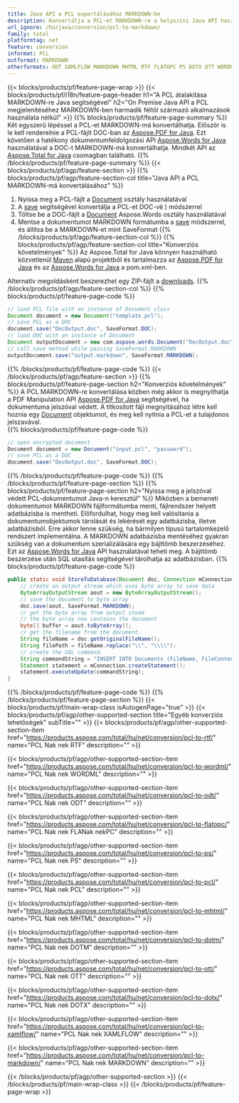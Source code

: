 ```yaml
---
title: Java API a PCL exportálásához MARKDOWN-be
description: Konvertálja a PCL-et MARKDOWN-re a helyszíni Java API használatával
url_ignore: /hu/java/conversion/pcl-to-markdown/
family: total
platformtag: net
feature: conversion
informat: PCL
outformat: MARKDOWN
otherformats: ODT XAMLFLOW MARKDOWN MHTML RTF FLATOPC PS DOTX OTT WORDML DOT DOTM
---
```

{{< blocks/products/pf/feature-page-wrap >}}
{{< blocks/products/pf/i18n/feature-page-header h1="A PCL átalakítása MARKDOWN-re Java segítségével" h2="On Premise Java API a PCL megjelenítéséhez MARKDOWN-ben harmadik féltől származó alkalmazások használata nélkül" >}}
{{% blocks/products/pf/feature-page-summary %}}
Két egyszerű lépéssel a PCL-et MARKDOWN-má konvertálhatja. Először is le kell renderelnie a PCL-fájlt DOC-ban az [Aspose.PDF for Java](https://products.aspose.com/pdf/java/). Ezt követően a hatékony dokumentumfeldolgozási API [Aspose.Words for Java](https://products.aspose.com/words/java/) használatával a DOC-t MARKDOWN-má konvertálhatja. Mindkét API az [Aspose.Total for Java](https://products.aspose.com/total/java/) csomagban található.
{{% /blocks/products/pf/feature-page-summary  %}}
{{< blocks/products/pf/agp/feature-section >}}
{{% blocks/products/pf/agp/feature-section-col title="Java API a PCL MARKDOWN-má konvertálásához" %}}
1. Nyissa meg a PCL-fájlt a [Document](https://reference.aspose.com/pdf/java/com.aspose.pdf/Document) osztály használatával
2. A [save](https://reference.aspose.com/pdf/java/com.aspose.pdf/Document#save-java.lang.String-com.aspose.pdf.SaveOptions-) segítségével konvertálja a PCL-et DOC-vé ) módszerrel
3. Töltse be a DOC-fájlt a [Document](https://reference.aspose.com/words/java/com.aspose.words/Document) Aspose.Words osztály használatával
4. Mentse a dokumentumot MARKDOWN formátumba a [save](https://reference.aspose.com/words/java/com.aspose.words/Document#save(java.lang.String,int)) módszerrel, és állítsa be a MARKDOWN-et mint SaveFormat
{{% /blocks/products/pf/agp/feature-section-col %}}
{{% blocks/products/pf/agp/feature-section-col title="Konverziós követelmények" %}}
Az Aspose.Total for Java könnyen használható közvetlenül [Maven](https://releases.aspose.com/total/java/) alapú projektből és tartalmazza az [Aspose.PDF for Java](https://docs.aspose.com/pdf/java/installation/) és az [Aspose.Words for Java](https://docs.aspose.com/words/java/installation/) a pom.xml-ben.

Alternatív megoldásként beszerezhet egy ZIP-fájlt a [downloads](https://releases.aspose.com/total/java).
{{% /blocks/products/pf/agp/feature-section-col %}}
{{% blocks/products/pf/feature-page-code %}}

```java
// load PCL file with an instance of Document class
Document document = new Document("template.pcl");
// save PCL as a DOC 
document.save("DocOutput.doc", SaveFormat.DOC); 
// load DOC with an instance of Document
Document outputDocument = new com.aspose.words.Document("DocOutput.doc");
// call save method while passing SaveFormat.MARKDOWN
outputDocument.save("output.markdown", SaveFormat.MARKDOWN);   
```

{{% /blocks/products/pf/feature-page-code %}}
{{< /blocks/products/pf/agp/feature-section >}}
{{% blocks/products/pf/feature-page-section  h2="Konverziós követelmények" %}}
A PCL MARKDOWN-re konvertálása közben még akkor is megnyithatja a PDF Manipulation API [Aspose.PDF for Java](https://docs.aspose.com/pdf/java/installation/) segítségével, ha dokumentuma jelszóval védett. A titkosított fájl megnyitásához létre kell hoznia egy [Document](https://reference.aspose.com/pdf/java/com.aspose.pdf/Document) objektumot, és meg kell nyitnia a PCL-et a tulajdonos jelszavával.  
{{% blocks/products/pf/feature-page-code %}}

```cs
// open encrypted document
Document document = new Document("input.pcl", "password");
// save PCL as a DOC 
document.save("DocOutput.doc", SaveFormat.DOC);
```

{{% /blocks/products/pf/feature-page-code  %}}
{{% /blocks/products/pf/feature-page-section %}}
{{% blocks/products/pf/feature-page-section  h2="Nyissa meg a jelszóval védett PCL-dokumentumot Java-n keresztül" %}}
Miközben a bemeneti dokumentumot MARKDOWN fájlformátumba menti, fájlrendszer helyett adatbázisba is mentheti. Előfordulhat, hogy meg kell valósítania a dokumentumobjektumok tárolását és lekérését egy adatbázisba, illetve adatbázisból. Erre akkor lenne szükség, ha bármilyen típusú tartalomkezelő rendszert implementálna. A MARKDOWN adatbázisba mentéséhez gyakran szükség van a dokumentum szerializálására egy bájttömb beszerzéséhez. Ezt az [Aspose.Words for Java](https://products.aspose.com/words/Java/) API használatával teheti meg. A bájttömb beszerzése után SQL utasítás segítségével tárolhatja az adatbázisban. 
{{% blocks/products/pf/feature-page-code %}}

```java
public static void StoreToDatabase(Document doc, Connection mConnection) throws Exception {
    // create an output stream which uses byte array to save data
    ByteArrayOutputStream aout = new ByteArrayOutputStream();
    // save the document to byte array
    doc.save(aout, SaveFormat.MARKDOWN);
    // get the byte array from output steam
    // the byte array now contains the document
    byte[] buffer = aout.toByteArray();
    // get the filename from the document.
    String fileName = doc.getOriginalFileName();
    String filePath = fileName.replace("\\", "\\\\");
    // create the SQL command.
    String commandString = "INSERT INTO Documents (FileName, FileContent) VALUES('" + filePath + "', '" + buffer + "')";
    Statement statement = mConnection.createStatement();
    statement.executeUpdate(commandString);
}  
```

{{% /blocks/products/pf/feature-page-code  %}}
{{% /blocks/products/pf/feature-page-section %}}
{{< blocks/products/pf/main-wrap-class isAutogenPage="true" >}}
{{< blocks/products/pf/agp/other-supported-section title="Egyéb konverziós lehetőségek" subTitle="" >}}
{{< blocks/products/pf/agp/other-supported-section-item href="https://products.aspose.com/total/hu/net/conversion/pcl-to-rtf/" name="PCL Nak nek RTF" description="" >}}

{{< blocks/products/pf/agp/other-supported-section-item href="https://products.aspose.com/total/hu/net/conversion/pcl-to-wordml/" name="PCL Nak nek WORDML" description="" >}}

{{< blocks/products/pf/agp/other-supported-section-item href="https://products.aspose.com/total/hu/net/conversion/pcl-to-odt/" name="PCL Nak nek ODT" description="" >}}

{{< blocks/products/pf/agp/other-supported-section-item href="https://products.aspose.com/total/hu/net/conversion/pcl-to-flatopc/" name="PCL Nak nek FLANak nekPC" description="" >}}

{{< blocks/products/pf/agp/other-supported-section-item href="https://products.aspose.com/total/hu/net/conversion/pcl-to-ps/" name="PCL Nak nek PS" description="" >}}

{{< blocks/products/pf/agp/other-supported-section-item href="https://products.aspose.com/total/hu/net/conversion/pcl-to-pcl/" name="PCL Nak nek PCL" description="" >}}

{{< blocks/products/pf/agp/other-supported-section-item href="https://products.aspose.com/total/hu/net/conversion/pcl-to-mhtml/" name="PCL Nak nek MHTML" description="" >}}

{{< blocks/products/pf/agp/other-supported-section-item href="https://products.aspose.com/total/hu/net/conversion/pcl-to-dotm/" name="PCL Nak nek DOTM" description="" >}}

{{< blocks/products/pf/agp/other-supported-section-item href="https://products.aspose.com/total/hu/net/conversion/pcl-to-ott/" name="PCL Nak nek OTT" description="" >}}

{{< blocks/products/pf/agp/other-supported-section-item href="https://products.aspose.com/total/hu/net/conversion/pcl-to-dotx/" name="PCL Nak nek DOTX" description="" >}}

{{< blocks/products/pf/agp/other-supported-section-item href="https://products.aspose.com/total/hu/net/conversion/pcl-to-xamlflow/" name="PCL Nak nek XAMLFLOW" description="" >}}

{{< blocks/products/pf/agp/other-supported-section-item href="https://products.aspose.com/total/hu/net/conversion/pcl-to-markdown/" name="PCL Nak nek MARKDOWN" description="" >}}


{{< /blocks/products/pf/agp/other-supported-section >}}
{{< /blocks/products/pf/main-wrap-class >}}
{{< /blocks/products/pf/feature-page-wrap >}}